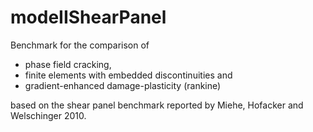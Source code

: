 # modeIIShearPanel

Benchmark for the comparison of 
 - phase field cracking, 
 - finite elements with embedded discontinuities and 
 - gradient-enhanced damage-plasticity (rankine) 
 
 based on the shear panel benchmark reported by Miehe, Hofacker and Welschinger 2010. 
